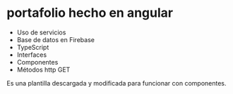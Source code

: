 # portafolio hecho en angular
- Uso de servicios
- Base de datos en Firebase
- TypeScript
- Interfaces
- Componentes
- Métodos http GET

Es una plantilla descargada y modificada para funcionar con componentes.
